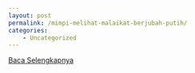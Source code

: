```yaml
---
layout: post
permalink: /mimpi-melihat-malaikat-berjubah-putih/
categories:
    - Uncategorized
---
```


[Baca Selengkapnya](/07)